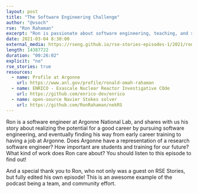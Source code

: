 ```yaml
---
layout: post
title: "The Software Engineering Challenge"
author: "@vsoch"
rse: "Ron Rahaman"
excerpt: "Ron is passionate about software engineering, teaching, and supporting the research community."
date: 2021-03-04 8:30:00
external_media: https://rseng.github.io/rse-stories-episodes-1/2021/ron-rahaman-rse-stories-episode-54.mp3
length: 14387722
duration: "00:26:02"
explicit: "no"
rse_stories: true
resources:
  - name: Profile at Argonne
    url: https://www.anl.gov/profile/ronald-omah-rahaman
  - name: ENRICO - Exascale Nuclear Reactor Investigative COde
    url: https://github.com/enrico-dev/enrico
  - name: open-source Navier Stokes solver
    url: https://github.com/RonRahaman/nekRS
--- 
```


Ron is a software engineer at Argonne National Lab, and shares with us his story
about realizing the potential for a good career by pursuing software engineering,
and eventually finding his way from early career training to having a job at Argonne.
Does Argonne have a representation of a research software engineer? How important are
students and training for our future? What kind of work
does Ron care about? You should listen to this episode to find out!

And a special thank you to Ron, who not only was a guest on RSE Stories, but
fully edited his own episode! This is an awesome example of the podcast being
a team, and community effort.
